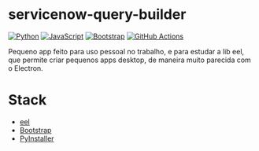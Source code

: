 # servicenow-query-builder

[![Python](https://img.shields.io/badge/python-%2314354C.svg?style=flat&logo=python&logoColor=white)](https://www.python.org/)
[![JavaScript](https://img.shields.io/badge/javascript-%23323330.svg?style=flat&logo=javascript&logoColor=%23F7DF1E)](https://www.javascript.com/)
[![Bootstrap](https://img.shields.io/badge/bootstrap-%23563D7C.svg?style=flat&logo=bootstrap&logoColor=white)](https://bootstrap-vue.org/)
[![GitHub Actions](https://img.shields.io/badge/githubactions-%232671E5.svg?style=flat&logo=githubactions&logoColor=white)](https://docs.github.com/en/actions)

Pequeno app feito para uso pessoal no trabalho, e para estudar a lib eel, que permite criar pequenos apps desktop, de maneira muito parecida com o Electron.

# Stack
- [eel](https://github.com/ChrisKnott/Eel)
- [Bootstrap](https://getbootstrap.com/)
- [PyInstaller](https://www.pyinstaller.org/)
